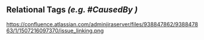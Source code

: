


## Relational Tags *(e.g. #CausedBy )*
https://confluence.atlassian.com/adminjiraserver/files/938847862/938847863/1/1507216097370/issue_linking.png


